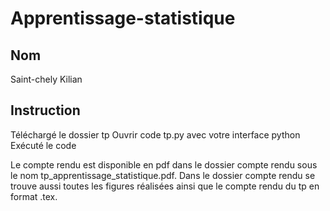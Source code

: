 # Apprentissage-statistique
## Nom
Saint-chely Kilian
## Instruction
Téléchargé le dossier tp
Ouvrir code tp.py avec votre interface python\
Exécuté le code

Le compte rendu est disponible en pdf dans le dossier compte rendu sous le nom tp_apprentissage_statistique.pdf. Dans le dossier compte rendu se trouve aussi toutes les figures réalisées ainsi que le compte rendu du tp en format .tex.
